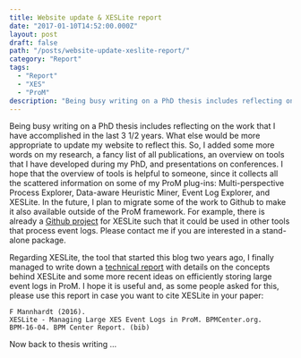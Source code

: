 ```yaml
---
title: Website update & XESLite report
date: "2017-01-10T14:52:00.000Z"
layout: post
draft: false
path: "/posts/website-update-xeslite-report/"
category: "Report"
tags:
  - "Report"
  - "XES"
  - "ProM"
description: "Being busy writing on a PhD thesis includes reflecting on the work that I have accomplished in the last 3 1/2 years. What else would be more appropriate to update my website to reflect this."
---
```


Being busy writing on a PhD thesis includes reflecting on the work that I have accomplished in the last 3 1/2 years. What else would be more appropriate to update my website to reflect this. So, I added some more words on my research, a fancy list of all publications, an overview on tools that I have developed during my PhD, and presentations on conferences. I hope that the overview of tools is helpful to someone, since it collects all the scattered information on some of my ProM plug-ins: Multi-perspective Process Explorer, Data-aware Heuristic Miner, Event Log Explorer, and XESLite. In the future, I plan to migrate some of the work to Github to make it also available outside of the ProM framework. For example, there is already a [Github project](https://github.com/fmannhardt/xeslite) for XESLite such that it could be used in other tools that process event logs. Please contact me if you are interested in a stand-alone package.

Regarding XESLite, the tool that started this blog two years ago, I finally managed to write down a [technical report](http://bpmcenter.org/wp-content/uploads/reports/2016/BPM-16-04.pdf) with details on the concepts behind XESLite and some more recent ideas on efficiently storing large event logs in ProM. I hope it is useful and, as some people asked for this, please use this report in case you want to cite XESLite in your paper:

    F Mannhardt (2016). 
    XESLite - Managing Large XES Event Logs in ProM. BPMCenter.org. 
    BPM-16-04. BPM Center Report. (bib)

Now back to thesis writing …
